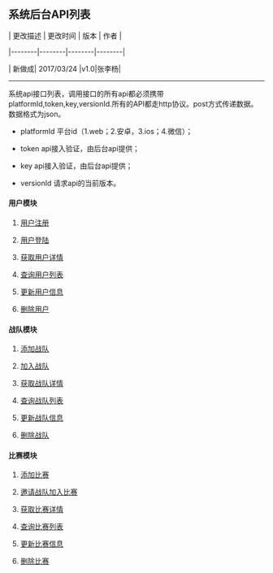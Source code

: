 
## 系统后台API列表



| 更改描述 | 更改时间 | 版本 | 作者 |
|--------|--------|--------|--------|
| 新做成| 2017/03/24  |v1.0|张李杨|



* * *
系统api接口列表，调用接口的所有api都必须携带platformId,token,key,versionId.所有的API都走http协议。post方式传递数据。数据格式为json。

-  platformId 平台id（1.web；2.安卓，3.ios；4.微信）；
-  token api接入验证，由后台api提供；
-  key api接入验证，由后台api提供；
-  versionId 请求api的当前版本。



#### 用户模块
1. [用户注册](https://github.com/liyoung1992/yuezhan-api/blob/master/doc/register.md)
2. [用户登陆](https://github.com/liyoung1992/yuezhan-api/blob/master/doc/login.md)
3. [获取用户详情](https://github.com/liyoung1992/yuezhan-api/blob/master/doc/user-info.md)
4. [查询用户列表](https://github.com/liyoung1992/yuezhan-api/blob/master/doc/user-list.md)
5. [更新用户信息](https://github.com/liyoung1992/yuezhan-api/blob/master/doc/update-user.md)
6. [删除用户](http://)

#### 战队模块

1. [添加战队](https://github.com/liyoung1992/yuezhan-api/blob/master/doc/add-team.md)
2. [加入战队](https://github.com/liyoung1992/yuezhan-api/blob/master/doc/join-team.md)
3. [获取战队详情](https://github.com/liyoung1992/yuezhan-api/blob/master/doc/team-info.md)
4. [查询战队列表](https://github.com/liyoung1992/yuezhan-api/blob/master/doc/team-list.md)
5. [更新战队信息](http://)
6. [删除战队](http://)

#### 比赛模块
1. [添加比赛](https://github.com/liyoung1992/yuezhan-api/blob/master/doc/add-team.md)
2. [邀请战队加入比赛](https://github.com/liyoung1992/yuezhan-api/blob/master/doc/join-team.md)
3. [获取比赛详情](https://github.com/liyoung1992/yuezhan-api/blob/master/doc/team-info.md)
4. [查询比赛列表](https://github.com/liyoung1992/yuezhan-api/blob/master/doc/team-list.md)
5. [更新比赛信息](http://)
6. [删除比赛](http://)

